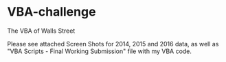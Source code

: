 # VBA-challenge
The VBA of Walls Street

Please see attached Screen Shots for 2014, 2015 and 2016 data, as well as "VBA Scripts - Final Working Submission" file with my VBA code.

